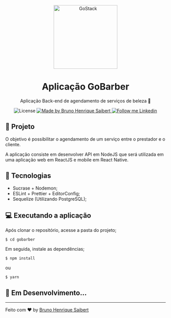 <p align="center">
    <img alt="GoStack" src="https://rocketseat-cdn.s3-sa-east-1.amazonaws.com/bootcamp-header.png" width="200px" />
</p>

<h1 align="center">
  Aplicação GoBarber
</h1>

<p align="center">Aplicação Back-end de agendamento de serviços de beleza 💇</p>

<p align="center">
  <img alt="License" src="https://img.shields.io/badge/license-MIT-191A1E">

  <a href="http://brunosaibert.com.br">
    <img alt="Made by Bruno Henrique Saibert" src="https://img.shields.io/badge/Made%20by-Bruno%20Henrique520Saibert-191A1E">
  </a>

  <a href="https://linkedin.com/in/brunohenriquesaibert">
    <img alt="Follow me Linkedin" src="https://img.shields.io/badge/Follow%20up-brunohenriquesaibert-191A1E?style=social&logo=linkedin">
  </a>
</p>

## 🚀 Projeto

O objetivo é possibilitar o agendamento de um serviço entre o prestador e o cliente.

A aplicação consiste em desenvolver API em NodeJS que será utilizada em uma aplicação web em ReactJS e mobile em React Native.

## 🔧 Tecnologias

- Sucrase + Nodemon;
- ESLint + Prettier + EditorConfig;
- Sequelize (Utilizando PostgreSQL);

## 💻 Executando a aplicação

Após clonar o repositório, acesse a pasta do projeto;

```
$ cd gobarber
```

Em seguida, instale as dependências;

```
$ npm install
```

ou

```
$ yarn
```
## 🚧 **Em Desenvolvimento...**

---

Feito com ♥ by [Bruno Henrique Saibert](https://www.linkedin.com/in/brunohenriquesaibert)
